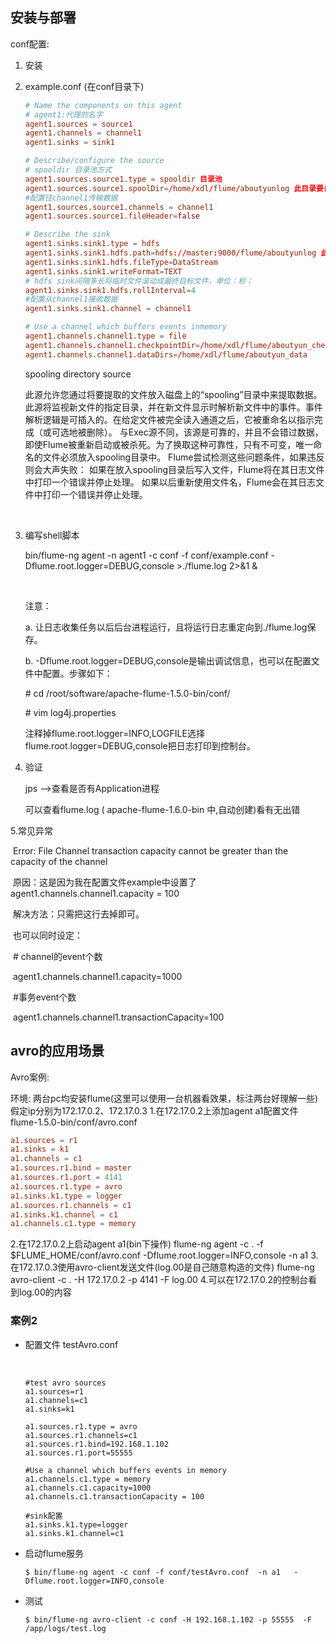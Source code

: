 ## 安装与部署

conf配置:

1. 安装

2. example.conf (在conf目录下)

   ```conf
   # Name the components on this agent
   # agent1:代理的名字
   agent1.sources = source1
   agent1.channels = channel1
   agent1.sinks = sink1

   # Describe/configure the source 
   # spooldir 目录池方式
   agent1.sources.source1.type = spooldir 目录池
   agent1.sources.source1.spoolDir=/home/xdl/flume/aboutyunlog 此目录要自己建!
   #配置往channel1传输数据
   agent1.sources.source1.channels = channel1
   agent1.sources.source1.fileHeader=false

   # Describe the sink
   agent1.sinks.sink1.type = hdfs
   agent1.sinks.sink1.hdfs.path=hdfs://master:9000/flume/aboutyunlog 此目录是自动创建!
   agent1.sinks.sink1.hdfs.fileType=DataStream
   agent1.sinks.sink1.writeFormat=TEXT
   # hdfs sink间隔多长将临时文件滚动成最终目标文件，单位：秒；
   agent1.sinks.sink1.hdfs.rollInterval=4
   #配置从channel1接收数据
   agent1.sinks.sink1.channel = channel1

   # Use a channel which buffers events inmemory
   agent1.channels.channel1.type = file
   agent1.channels.channel1.checkpointDir=/home/xdl/flume/aboutyun_check
   agent1.channels.channel1.dataDirs=/home/xdl/flume/aboutyun_data
   ```

   spooling directory source

   ​       此源允许您通过将要提取的文件放入磁盘上的“spooling”目录中来提取数据。此源将监视新文件的指定目录，并在新文件显示时解析新文件中的事件。事件解析逻辑是可插入的。在给定文件被完全读入通道之后，它被重命名以指示完成（或可选地被删除）。
   与Exec源不同，该源是可靠的，并且不会错过数据，即使Flume被重新启动或被杀死。为了换取这种可靠性，只有不可变，唯一命名的文件必须放入spooling目录中。 Flume尝试检测这些问题条件，如果违反则会大声失败：
   如果在放入spooling目录后写入文件，Flume将在其日志文件中打印一个错误并停止处理。
   如果以后重新使用文件名，Flume会在其日志文件中打印一个错误并停止处理。

   ​

3. 编写shell脚本

   bin/flume-ng agent -n agent1 -c conf -f conf/example.conf -Dflume.root.logger=DEBUG,console >./flume.log 2>&1 &

   ​

   注意：

   a.   让日志收集任务以后后台进程运行，且将运行日志重定向到./flume.log保存。

   b.   -Dflume.root.logger=DEBUG,console是输出调试信息，也可以在配置文件中配置。步骤如下：

   \# cd /root/software/apache-flume-1.5.0-bin/conf/

   \# vim log4j.properties

   注释掉flume.root.logger=INFO,LOGFILE选择flume.root.logger=DEBUG,console把日志打印到控制台。

4. 验证

   jps —>查看是否有Application进程

   可以查看flume.log ( apache-flume-1.6.0-bin 中,自动创建)看有无出错

5.常见异常

​	Error: File Channel transaction capacity cannot be greater than the capacity of the channel

​	原因：这是因为我在配置文件example中设置了
	agent1.channels.channel1.capacity = 100

​	解决方法：只需把这行去掉即可。

​	也可以同时设定：

​	\# channel的event个数

​	agent1.channels.channel1.capacity=1000

​	\#事务event个数

​	agent1.channels.channel1.transactionCapacity=100

## avro的应用场景

Avro案例:

环境:
两台pc均安装flume(这里可以使用一台机器看效果，标注两台好理解一些)
假定ip分别为172.17.0.2、172.17.0.3
1.在172.17.0.2上添加agent a1配置文件flume-1.5.0-bin/conf/avro.conf

```conf
a1.sources = r1
a1.sinks = k1
a1.channels = c1
a1.sources.r1.bind = master
a1.sources.r1.port = 4141
a1.sources.r1.type = avro
a1.sinks.k1.type = logger
a1.sources.r1.channels = c1
a1.sinks.k1.channel = c1
a1.channels.c1.type = memory                          

```

2.在172.17.0.2上启动agent a1(bin下操作)
      flume-ng agent -c . -f $FLUME_HOME/conf/avro.conf -Dflume.root.logger=INFO,console -n a1 
3.在172.17.0.3使用avro-client发送文件(log.00是自己随意构造的文件)
      flume-ng avro-client -c . -H 172.17.0.2 -p 4141 -F log.00
4.可以在172.17.0.2的控制台看到log.00的内容

### 案例2

- 配置文件 testAvro.conf

  ​

  ```
  #test avro sources
  a1.sources=r1
  a1.channels=c1
  a1.sinks=k1

  a1.sources.r1.type = avro
  a1.sources.r1.channels=c1
  a1.sources.r1.bind=192.168.1.102
  a1.sources.r1.port=55555

  #Use a channel which buffers events in memory
  a1.channels.c1.type = memory
  a1.channels.c1.capacity=1000
  a1.channels.c1.transactionCapacity = 100

  #sink配置
  a1.sinks.k1.type=logger
  a1.sinks.k1.channel=c1
  ```

- 启动flume服务

  ```
  $ bin/flume-ng agent -c conf -f conf/testAvro.conf  -n a1   -Dflume.root.logger=INFO,console
  ```

- 测试

  ```
  $ bin/flume-ng avro-client -c conf -H 192.168.1.102 -p 55555  -F /app/logs/test.log
  ```

